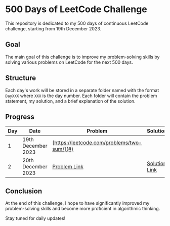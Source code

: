 # 500 Days of LeetCode Challenge

This repository is dedicated to my 500 days of continuous LeetCode challenge, starting from 19th December 2023.

## Goal

The main goal of this challenge is to improve my problem-solving skills by solving various problems on LeetCode for the next 500 days.

## Structure

Each day's work will be stored in a separate folder named with the format `DayXXX` where `XXX` is the day number. Each folder will contain the problem statement, my solution, and a brief explanation of the solution.

## Progress

| Day | Date | Problem | Solution |
| --- | ---- | ----- | -------- |
| 1   | 19th December 2023 | [https://leetcode.com/problems/two-sum/](#) | [](#) |
| 2   | 20th December 2023 | [Problem Link](#) | [Solution Link](#) |
## Conclusion

At the end of this challenge, I hope to have significantly improved my problem-solving skills and become more proficient in algorithmic thinking.

Stay tuned for daily updates!

